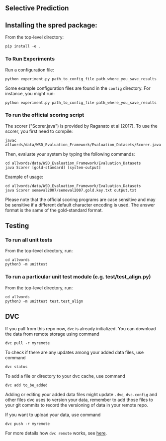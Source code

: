 Selective Prediction
--------------------

## Installing the spred package:
From the top-level directory:

    pip install -e .


### To Run Experiments
Run a configuration file: 
    
    python experiment.py path_to_config_file path_where_you_save_results

Some example configuration files are found in the `config` directory.
For instance, you might run:

    python experiment.py path_to_config_file path_where_you_save_results


### To run the official scoring script

The scorer ("Scorer.java") is provided by Raganato et al (2017).
To use the scorer, you first need to compile:

	javac allwords/data/WSD_Evaluation_Framework/Evaluation_Datasets/Scorer.java

Then, evaluate your system by typing the following commands: 

    cd allwords/data/WSD_Evaluation_Framework/Evaluation_Datasets
    java Scorer [gold-standard] [system-output]

Example of usage:

	cd allwords/data/WSD_Evaluation_Framework/Evaluation_Datasets
	java Scorer semeval2007/semeval2007.gold.key.txt output.txt

Please note that the official scoring programs are case sensitive and may be
sensitive if a different default character encoding is used.  The answer
format is the same of the gold-standard format. 

## Testing
### To run all unit tests

From the top-level directory, run: 
    
    cd allwords
    python3 -m unittest

### To run a particular unit test module (e.g. test/test_align.py)

From the top-level directory, run:

    cd allwords
    python3 -m unittest test.test_align
    
## DVC

If you pull from this repo now, `dvc` is already initialized.
You can download the data from remote storage using command

	dvc pull -r myremote

To check if there are any updates among your added data files, use command

	dvc status

To add a file or directory to your dvc cache, use command

	dvc add to_be_added

Adding or editing your added data files might update `.dvc`, `dvc.config` and other
files dvc uses to version your data, remember to add those files to your git commits
to record the versioning of data in your remote repo.

If you want to upload your data, use command

	dvc push -r myremote

For more details how `dvc remote` works, see [here](https://dvc.org/doc/command-reference/remote#remote).

    
